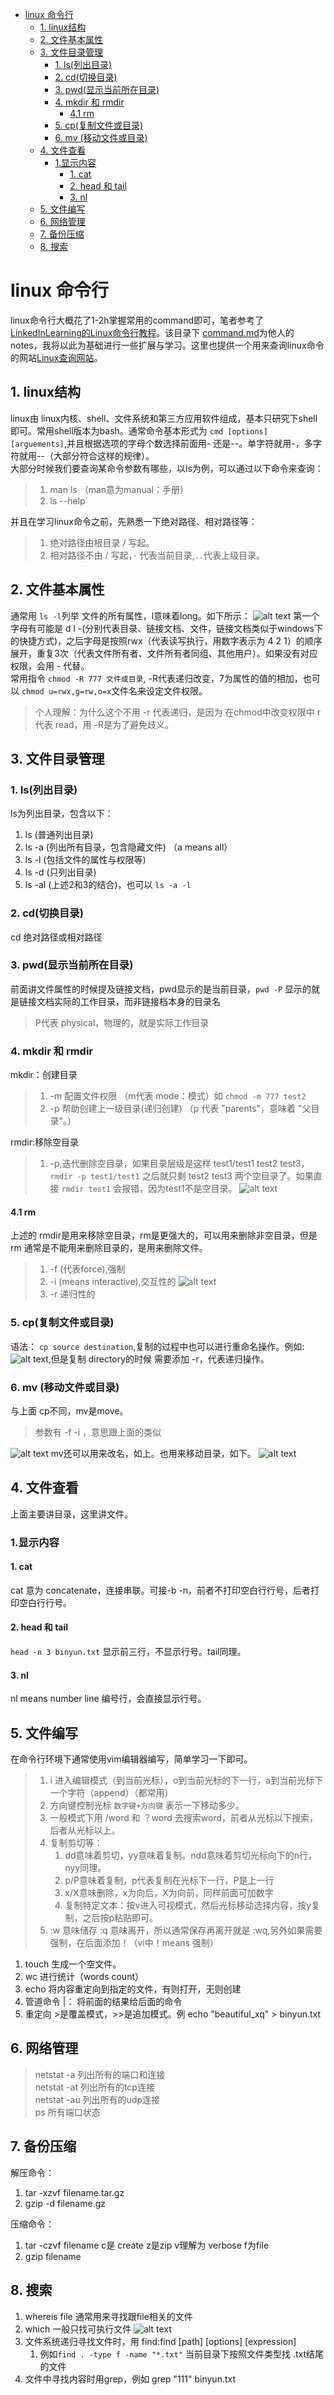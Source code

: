 <!-- TOC -->

- [linux 命令行](#linux-命令行)
  - [1. linux结构](#1-linux结构)
  - [2. 文件基本属性](#2-文件基本属性)
  - [3. 文件目录管理](#3-文件目录管理)
    - [1. ls(列出目录)](#1-ls列出目录)
    - [2. cd(切换目录)](#2-cd切换目录)
    - [3. pwd(显示当前所在目录)](#3-pwd显示当前所在目录)
    - [4. mkdir 和 rmdir](#4-mkdir-和-rmdir)
      - [4.1 rm](#41-rm)
    - [5. cp(复制文件或目录)](#5-cp复制文件或目录)
    - [6. mv (移动文件或目录)](#6-mv-移动文件或目录)
  - [4. 文件查看](#4-文件查看)
    - [1.显示内容](#1显示内容)
      - [1. cat](#1-cat)
      - [2. head 和 tail](#2-head-和-tail)
      - [3. nl](#3-nl)
  - [5. 文件编写](#5-文件编写)
  - [6. 网络管理](#6-网络管理)
  - [7. 备份压缩](#7-备份压缩)
  - [8. 搜索](#8-搜索)

<!-- /TOC -->
# linux 命令行
linux命令行大概花了1-2h掌握常用的command即可，笔者参考了[LinkedInLearning的Linux命令行教程](https://github.com/LinkedInLearning/learning-linux-command-line-3005201)。该目录下 [command.md](other_notes.md)为他人的notes，我将以此为基础进行一些扩展与学习。这里也提供一个用来查询linux命令的网站[Linux查询网站](https://jaywcjlove.gitee.io/linux-command/#!kw=ls)。 

## 1. linux结构
linux由 linux内核、shell、文件系统和第三方应用软件组成，基本只研究下shell即可。常用shell版本为bash。通常命令基本形式为 `cmd [options] [arguements]`,并且根据选项的字母个数选择前面用- 还是--。单字符就用-，多字符就用--（大部分符合这样的规律）。  
大部分时候我们要查询某命令参数有哪些，以ls为例，可以通过以下命令来查询：
>1. man ls （man意为manual：手册）
>2. ls --help  

并且在学习linux命令之前，先熟悉一下绝对路径、相对路径等：
>1. 绝对路径由根目录 / 写起。
>2. 相对路径不由 / 写起，`·` 代表当前目录,`..`代表上级目录。

## 2. 文件基本属性
通常用 `ls -l`列举 文件的所有属性，l意味着long。如下所示：
![alt text](photos/image.png)
第一个字母有可能是 d l -(分别代表目录、链接文档、文件，链接文档类似于windows下的快捷方式)，之后字母是按照rwx（代表读写执行，用数字表示为 4 2 1）的顺序展开，重复3次（代表文件所有者、文件所有者同组、其他用户）。如果没有对应权限，会用 - 代替。  
常用指令 `chmod -R 777 文件或目录`, -R代表递归改变，7为属性的值的相加，也可以 `chmod u=rwx,g=rw,o=x`文件名来设定文件权限。
> 个人理解：为什么这个不用 -r 代表递归，是因为 在chmod中改变权限中 r代表 read，用 -R是为了避免歧义。

## 3. 文件目录管理
### 1. ls(列出目录)
ls为列出目录，包含以下：
1. ls (普通列出目录)
2. ls -a (列出所有目录，包含隐藏文件) （a means all）
3. ls -l (包括文件的属性与权限等)
4. ls -d (只列出目录)
5. ls -al (上述2和3的结合)，也可以 `ls -a -l`

### 2. cd(切换目录) 

cd 绝对路径或相对路径

### 3. pwd(显示当前所在目录)

前面讲文件属性的时候提及链接文档，pwd显示的是当前目录，`pwd -P` 显示的就是链接文档实际的工作目录，而非链接档本身的目录名  
> P代表 physical，物理的，就是实际工作目录

### 4. mkdir 和 rmdir
mkdir：创建目录
>1. -m 配置文件权限  （m代表 mode：模式）如 `chmod -m 777 test2`
>2. -p 帮助创建上一级目录(递归创建) （p 代表 "parents"，意味着 "父目录"。）  

rmdir:移除空目录
>1. -p,迭代删除空目录，如果目录层级是这样 test1/test1 test2 test3，`rmdir -p test1/test1` 之后就只剩 test2 test3 两个空目录了。如果直接 `rmdir test1` 会报错，因为test1不是空目录。
![alt text](photos/rmdir.png)

#### 4.1 rm
上述的 rmdir是用来移除空目录，rm是更强大的，可以用来删除非空目录，但是rm 通常是不能用来删除目录的，是用来删除文件。
>1. -f (代表force),强制
>2. -i (means interactive),交互性的
![alt text](photos/rm-i.png)
>3. -r 递归性的

### 5. cp(复制文件或目录)
语法： `cp source destination`,复制的过程中也可以进行重命名操作。例如:
![alt text](photos/cp.png),但是复制 directory的时候 需要添加 -r，代表递归操作。

### 6. mv (移动文件或目录)
与上面 cp不同，mv是move。
> 参数有 -f -i ，意思跟上面的类似

![alt text](photos/mv.png)
mv还可以用来改名，如上。也用来移动目录，如下。
![alt text](photos/mv2.png)


## 4. 文件查看
上面主要讲目录，这里讲文件。
### 1.显示内容
#### 1. cat
cat 意为 concatenate，连接串联。可接-b -n，前者不打印空白行行号，后者打印空白行行号。
#### 2. head 和 tail
`head -n 3 binyun.txt` 显示前三行，不显示行号。tail同理。
#### 3. nl
nl means number line 编号行，会直接显示行号。


## 5. 文件编写
在命令行环境下通常使用vim编辑器编写，简单学习一下即可。
>1. i 进入编辑模式（到当前光标），o到当前光标的下一行，a到当前光标下一个字符（append）（都常用）  
>2. 方向键控制光标 `数字键+方向键` 表示一下移动多少。  
>3. 一般模式下用 /word 和 ？word 去搜索word，前者从光标以下搜索，后者从光标以上。 
>4. 复制剪切等： 
>    1. dd意味着剪切，yy意味着复制。ndd意味着剪切光标向下的n行，nyy同理。  
>    2. p/P意味着复制，p代表复制在光标下一行，P是上一行
>    3. x/X意味删除，x为向后，X为向前，同样前面可加数字  
>    4. 复制特定文本：按v进入可视模式，然后光标移动选择内容，按y复制，之后按p粘贴即可。
>5. :w 意味储存 :q 意味离开，所以通常保存再离开就是 :wq,另外如果需要强制，在后面添加！（vi中！means 强制）  

1. touch 生成一个空文件。
2. wc 进行统计（words count）
3. echo 将内容重定向到指定的文件，有则打开，无则创建
4. 管道命令 |： 将前面的结果给后面的命令
5. 重定向 >是覆盖模式，>>是追加模式。例 echo "beautiful_xq" > binyun.txt

## 6. 网络管理
>netstat -a 列出所有的端口和连接  
>netstat -at 列出所有的tcp连接  
>netstat -au 列出所有的udp连接  
> ps 所有端口状态

## 7. 备份压缩
解压命令：
1. tar -xzvf filename.tar.gz
2. gzip -d filename.gz 

压缩命令：
1. tar -czvf  filename   c是 create z是zip v理解为 verbose f为file
2. gzip filename

## 8. 搜索
1. whereis file 通常用来寻找跟file相关的文件
2. which 一般只找可执行文件
![alt text](photos/search.png)
3. 文件系统递归寻找文件时，用 find:find [path] [options] [expression]
   1. 例如`find . -type f -name "*.txt"` 当前目录下按照文件类型找 .txt结尾的文件
4. 文件中寻找内容时用grep，例如 grep "111" binyun.txt




